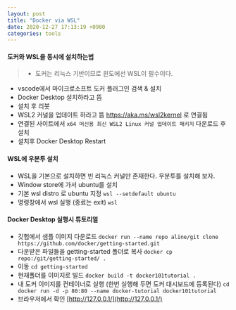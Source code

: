 ```yaml
---
layout: post
title: "Docker via WSL"
date: 2020-12-27 17:13:19 +0900
categories: tools
---
```


#### 도커와 WSL을 동시에 설치하는법

> - 도커는 리눅스 기반이므로 윈도에선 WSL이 필수이다.

- vscode에서 마이크로소프트 도커 플러그인 검색 & 설치
- Docker Desktop 설치하라고 뜸
- 설치 후 리붓
- WSL2 커널을 업데이트 하라고 뜸 <https://aka.ms/wsl2kernel> 로 연결됨
- 연결된 사이트에서 `x64 머신용 최신 WSL2 Linux 커널 업데이트 패키지` 다운로드 후 설치
- 설치후 Docker Desktop Restart

#### WSL에 우분투 설치

- WSL을 기본으로 설치하면 빈 리눅스 커널만 존재한다. 우분투를 설치해 보자.
- Window store에 가서 ubuntu를 설치
- 기본 wsl distro 로 ubuntu 지정
  `wsl --setdefault ubuntu`
- 명령창에서 wsl 실행 (종료는 exit)
  `wsl`

#### Docker Desktop 실행시 튜토리얼

- 깃헙에서 샘플 이미지 다운로드
  `docker run --name repo aline/git clone https://github.com/docker/getting-started.git`
- 다운받은 파일들을 getting-started 폴더로 복사
  `docker cp repo:/git/getting-started/ .`
- 이동
  `cd getting-started`
- 현재폴더를 이미지로 빌드
  `docker build -t docker101tutorial .`
- 내 도커 이미지를 컨테이너로 실행 (한번 실행해 두면 도커 대시보드에 등록된다)
  `cd docker run -d -p 80:80 --name docker-tutorial docker101tutorial`
- 브라우저에서 확인
  [http://127.0.0.1/](http://127.0.0.1/)
